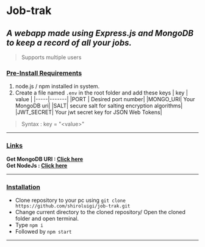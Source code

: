 # Job-trak 
## <i>A webapp made using Express.js and MongoDB to keep a record of all your jobs.</i>
> Supports multiple users

### <u>Pre-Install Requirements</u>
1. node.js / npm installed in system.
2. Create a file named ```.env``` in the root folder and add these keys
| key | value |
|-----|-------|
|PORT | Desired port number|
|MONGO_URI| Your MongoDB uri|
|SALT| secure salt for salting encryption algorithms|
|JWT_SECRET| Your jwt secret key for JSON Web Tokens|
> Syntax : key = "\<value\>"
---
### <u>Links</u>

**Get MongoDB URI : [Click here](https://account.mongodb.com/account/login)**
<br/>
**Get NodeJs : [Click here](https://nodejs.org/en/download/package-manager)**

---
### <u>Installation</u>

- Clone repository to your pc using ```git clone https://github.com/shiroluigi/job-trak.git```
- Change current directory to the cloned repository/ Open the cloned folder and open terminal.
- Type ```npm i```
- Followed by ```npm start```
---
